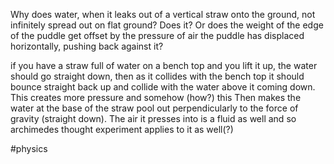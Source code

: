 Why does water, when it leaks out of a vertical straw onto the ground, not infinitely spread out on flat ground? Does it? Or does the weight of the edge of the puddle get offset by the pressure of air the puddle has displaced horizontally, pushing back against it?

if you have a straw full of water on a bench top and you lift it up, the water should go straight down, then as it collides with the bench top it should bounce straight back up and collide with the water above it coming down. This creates more pressure and somehow (how?) this Then makes the water at the base of the straw pool out perpendicularly to the force of gravity (straight down). The air it presses into is a fluid as well and so archimedes thought experiment applies to it as well(?)

#physics
